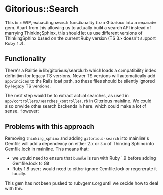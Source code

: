 # Gitorious::Search

This is a WIP, extracting search functionality from Gitorious into a
separate gem. Apart from this allowing us to actually build a search
API instead of marrying ThinkingSphinx, this should let us use
different versions of ThinkingSphinx based on the current Ruby
version (TS 3.x doesn't support Ruby 1.8).

## Functionality

There's a Railtie in lib/gitorious/search.rb which loads a
compatibility index definition for legacy TS versions. Newer TS
versions will automatically add `app/indices` to the Rails load path,
so these files should be silently ignored by legacy TS versions.

The next step would be to extract actual searches, as used in
`app/controllers/searches_controller.rb` in Gitorious
mainline. We could also provide other search backends in here, which
could make a lot of sense. However:

## Problems with this approach

Removing `thinking_sphinx` and adding `gitorious-search` into
mainline's Gemfile will add a dependency on either 2.x or 3.x of
Thinking Sphinx into Gemfile.lock in mainline. This means that:

- we would need to ensure that `bundle` is run with Ruby 1.9 before
  adding Gemfile.lock to Git
- Ruby 1.8 users would need to either ignore Gemfile.lock or
  regenerate it locally.

This gem has not been pushed to rubygems.org until we decide how to
deal with this.
